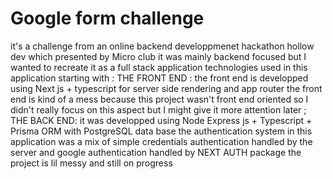 # Google form challenge 
it's a challenge from an online backend developpmenet hackathon hollow dev which presented by Micro club it was mainly backend focused but I wanted to recreate it as a full stack application 
technologies used in this application starting with :
THE FRONT END :
the front end is developped using Next js + typescript for server side rendering and app router 
the front end is kind of a mess because this project wasn't front end oriented so I didn't really focus on this aspect but I might give it more attention later ;
THE BACK END: 
it was developped using Node Express js + Typescript + Prisma ORM with PostgreSQL data base 
the authentication system in this application was a mix of simple credentials authentication handled by the server and google authentication handled by NEXT AUTH package the project is lil messy and still on progress 
